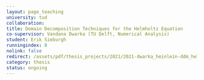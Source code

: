 ```yaml
---
layout: page_teaching
university: tud
collaboration:
title: Domain Decomposition Techniques for the Helmholtz Equation
co-supervisor: Vandana Dwarka (TU Delft, Numerical Analysis)
student: Erik Sieburgh
runningindex: 8
nolink: false
redirect: /assets/pdf/thesis_projects/2021/2021-dwarka_heinlein-ddm_helmholtz.pdf
category: thesis
status: ongoing
---
```

